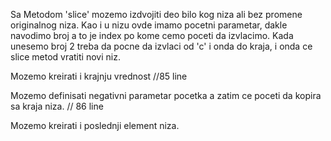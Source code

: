 Sa Metodom 'slice' mozemo izdvojiti deo bilo kog niza ali bez promene originalnog niza. Kao i u nizu ovde imamo pocetni parametar, dakle navodimo broj a to je index po kome cemo poceti da izvlacimo. Kada unesemo broj 2 treba da pocne da izvlaci od 'c' i onda do kraja, i onda ce slice metod vratiti novi niz.

Mozemo kreirati i krajnju vrednost //85 line

Mozemo definisati negativni parametar pocetka a zatim ce poceti da kopira sa kraja niza. // 86 line

Mozemo kreirati i poslednji element niza.


